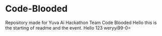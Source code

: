 # Code-Blooded
Repository made for Yuva Ai Hackathon Team Code Blooded
Hello this is the starting of readme and the event.
Hello 123
weryyi99-0=
